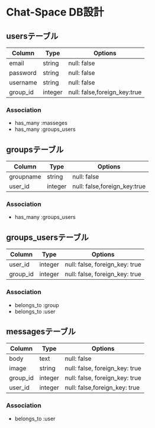 # Chat-Space DB設計
## usersテーブル
|Column|Type|Options|
|------|----|-------|
|email|string|null: false|
|password|string|null: false|
|username|string|null: false|
|group_id|integer|null: false,foreign_key:true|
### Association
- has_many :masseges
- has_many :groups_users

## groupsテーブル
|Column|Type|Options|
|------|----|-------|
|groupname|string|null: false|
|user_id|integer|null: false,foreign_key:true|
### Association
- has_many :groups_users

## groups_usersテーブル

|Column|Type|Options|
|------|----|-------|
|user_id|integer|null: false, foreign_key: true|
|group_id|integer|null: false, foreign_key: true|

### Association
- belongs_to :group
- belongs_to :user

## messagesテーブル
|Column|Type|Options|
|------|----|-------|
|body|text|null: false|
|image|string|null: false, foreign_key: true|
|group_id|integer|null: false, foreign_key: true|
|user_id|integer|null: false,foreign_key: true|
### Association
- belongs_to :user
